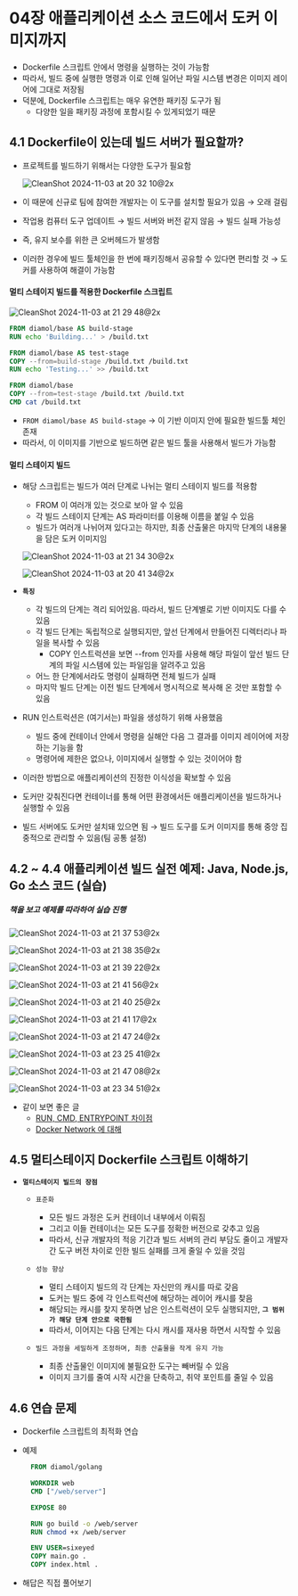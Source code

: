 # 04장 애플리케이션 소스 코드에서 도커 이미지까지
- Dockerfile 스크립트 안에서 명령을 실행하는 것이 가능함
- 따라서, 빌드 중에 실행한 명령과 이로 인해 일어난 파일 시스템 변경은 이미지 레이어에 그대로 저장됨
- 덕분에, Dockerfile 스크립트는 매우 유연한 패키징 도구가 됨
  - 다양한 일을 패키징 과정에 포함시킬 수 있게되었기 때문 

## 4.1 Dockerfile이 있는데 빌드 서버가 필요할까?
- 프로젝트를 빌드하기 위해서는 다양한 도구가 필요함

  ![CleanShot 2024-11-03 at 20 32 10@2x](https://github.com/user-attachments/assets/9ed7b574-30c5-4c87-87dc-d2535fa97d98)

- 이 때문에 신규로 팀에 참여한 개발자는 이 도구를 설치할 필요가 있음 → 오래 걸림
- 작업용 컴퓨터 도구 업데이트 →  빌드 서버와 버전 같지 않음 →  빌드 실패 가능성
- 즉, 유지 보수를 위한 큰 오버헤드가 발생함

- 이러한 경우에 빌드 툴체인을 한 번에 패키징해서 공유할 수 있다면 편리할 것 → 도커를 사용하여 해결이 가능함 

#### 멀티 스테이지 빌드를 적용한 Dockerfile 스크립트

![CleanShot 2024-11-03 at 21 29 48@2x](https://github.com/user-attachments/assets/baed2a44-75b5-4e03-baa1-25102b05cbf8)


```Dockerfile
FROM diamol/base AS build-stage
RUN echo 'Building...' > /build.txt

FROM diamol/base AS test-stage
COPY --from=build-stage /build.txt /build.txt
RUN echo 'Testing...' >> /build.txt

FROM diamol/base
COPY --from=test-stage /build.txt /build.txt
CMD cat /build.txt
```
- `FROM diamol/base AS build-stage` → 이 기반 이미지 안에 필요한 빌드툴 체인 존재
- 따라서, 이 이미지를 기반으로 빌드하면 같은 빌드 툴을 사용해서 빌드가 가능함

#### 멀티 스테이지 빌드
- 해당 스크립트는 빌드가 여러 단계로 나뉘는 멀티 스테이지 빌드를 적용함
  - FROM 이 여러개 있는 것으로 보아 알 수 있음
  - 각 빌드 스테이지 단계는 AS 파라미터를 이용해 이름을 붙일 수 있음 
  - 빌드가 여러개 나뉘어져 있다고는 하지만, 최종 산출물은 마지막 단계의 내용물을 담은 도커 이미지임

  ![CleanShot 2024-11-03 at 21 34 30@2x](https://github.com/user-attachments/assets/f224e62d-f953-4ece-80c1-02301e241329)

  ![CleanShot 2024-11-03 at 20 41 34@2x](https://github.com/user-attachments/assets/b6a66f84-6610-4efa-9d90-98180ce72d90)

- **`특징`**
  - 각 빌드의 단계는 격리 되어있음. 따라서, 빌드 단계별로 기반 이미지도 다를 수 있음
  - 각 빌드 단계는 독립적으로 실행되지만, 앞선 단계에서 만들어진 디렉터리나 파일을 복사할 수 있음
    - COPY 인스트럭션을 보면 --from 인자를 사용해 해당 파일이 앞선 빌드 단계의 파일 시스템에 있는 파일임을 알려주고 있음
  - 어느 한 단계에서라도 명령이 실패하면 전체 빌드가 실패
  - 마지막 빌드 단계는 이전 빌드 단계에서 명시적으로 복사해 온 것만 포함할 수 있음

- RUN 인스트럭션은 (여기서는) 파일을 생성하기 위해 사용했음
  - 빌드 중에 컨테이너 안에서 명령을 실해안 다음 그 결과를 이미지 레이어에 저장하는 기능을 함
  - 명령어에 제한은 없으나, 이미지에서 실행할 수 있는 것이어야 함

- 이러한 방법으로 애플리케이션의 진정한 이식성을 확보할 수 있음
- 도커만 갖춰진다면 컨테이너를 통해 어떤 환경에서든 애플리케이션을 빌드하거나 실행할 수 있음
- 빌드 서버에도 도커만 설치돼 있으면 됨 → 빌드 도구를 도커 이미지를 통해 중앙 집중적으로 관리할 수 있음(팀 공통 설정)


## 4.2 ~ 4.4 애플리케이션 빌드 실전 예제: Java, Node.js, Go 소스 코드 (실습)

##### 책을 보고 예제를 따라하여 실습 진행


![CleanShot 2024-11-03 at 21 37 53@2x](https://github.com/user-attachments/assets/887b68bc-ab22-4e40-bc50-37afd09a8f89)

![CleanShot 2024-11-03 at 21 38 35@2x](https://github.com/user-attachments/assets/7569a1f1-278b-47b3-82a8-71eb0968c417)

![CleanShot 2024-11-03 at 21 39 22@2x](https://github.com/user-attachments/assets/ac51fda0-2b6e-4d7b-a8c1-3965ed9f225d)

![CleanShot 2024-11-03 at 21 41 56@2x](https://github.com/user-attachments/assets/23897318-e0b7-4ba2-aa72-7aac5420918c)

![CleanShot 2024-11-03 at 21 40 25@2x](https://github.com/user-attachments/assets/881bc17a-0851-4954-b74a-a9ed1ab0e133)

![CleanShot 2024-11-03 at 21 41 17@2x](https://github.com/user-attachments/assets/12d6f811-880f-4b7f-b1f3-1c47b10e21f7)

![CleanShot 2024-11-03 at 21 47 24@2x](https://github.com/user-attachments/assets/5a1da483-e909-4fb4-b873-cbb0e9f15738)

![CleanShot 2024-11-03 at 23 25 41@2x](https://github.com/user-attachments/assets/f85f418b-0e4b-4af0-a26a-fe5e952dc9fb)

![CleanShot 2024-11-03 at 21 47 08@2x](https://github.com/user-attachments/assets/3905e372-e431-4b07-87eb-66fed13313c1)

![CleanShot 2024-11-03 at 23 34 51@2x](https://github.com/user-attachments/assets/9cedf06a-de2c-45d4-a0ec-ebb0a909046b)

- 같이 보면 좋은 글
  - [RUN, CMD, ENTRYPOINT 차이점](https://seokhyun2.tistory.com/61)
  - [Docker Network 에 대해](https://velog.io/@choidongkuen/%EC%84%9C%EB%B2%84-Docker-Network-%EC%97%90-%EB%8C%80%ED%95%B4)

## 4.5 멀티스테이지 Dockerfile 스크립트 이해하기
- **`멀티스테이지 빌드의 장점`**
  - `표준화`
    - 모든 빌드 과정은 도커 컨테이너 내부에서 이뤄짐
    - 그리고 이들 컨테이너는 모든 도구를 정확한 버전으로 갖추고 있음
    - 따라서, 신규 개발자의 적응 기간과 빌드 서버의 관리 부담도 줄이고 개발자 간 도구 버전 차이로 인한 빌드 실패를 크게 줄일 수 있을 것임

  - `성능 향상`
    - 멀티 스테이지 빌드의 각 단계는 자신만의 캐시를 따로 갖음
    - 도커는 빌드 중에 각 인스트럭션에 해당하는 레이어 캐시를 찾음
    - 해당되는 캐시를 찾지 못하면 남은 인스트럭션이 모두 실행되지만, **`그 범위가 해당 단계 안으로 국한됨`**
    - 따라서, 이어지는 다음 단계는 다시 캐시를 재사용 하면서 시작할 수 있음

  - `빌드 과정을 세밀하게 조정하며, 최종 산출물을 작게 유지 가능`
    - 최종 산출물인 이미지에 불필요한 도구는 빼버릴 수 있음
    - 이미지 크기를 줄여 시작 시간을 단축하고, 취약 포인트를 줄일 수 있음 

## 4.6 연습 문제
- Dockerfile 스크립트의 최적화 연습

- 예제

  ```Dockerfile
    FROM diamol/golang

    WORKDIR web
    CMD ["/web/server"]

    EXPOSE 80

    RUN go build -o /web/server
    RUN chmod +x /web/server

    ENV USER=sixeyed
    COPY main.go .
    COPY index.html .

    ```

- 해답은 직접 풀어보기
